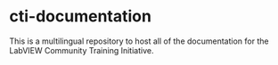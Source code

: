 # cti-documentation
This is a multilingual repository to host all of the documentation for the LabVIEW Community Training Initiative. 

